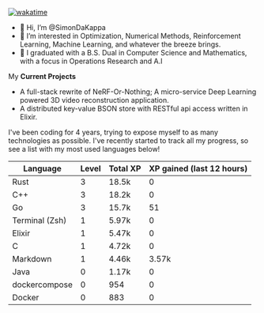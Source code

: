
[![wakatime](https://wakatime.com/badge/user/50e6c678-94a9-4739-af51-360aeb113c51.svg)](https://wakatime.com/@50e6c678-94a9-4739-af51-360aeb113c51)

- 👋 Hi, I’m @SimonDaKappa
- 👀 I’m interested in Optimization, Numerical Methods, Reinforcement Learning, Machine Learning, and whatever the breeze brings.
- 🌱 I graduated with a B.S. Dual in Computer Science and Mathematics, with a focus in Operations Research and A.I

My **Current Projects** 
- A full-stack rewrite of NeRF-Or-Nothing; A micro-service Deep Learning powered 3D video reconstruction application.
- A distributed key-value BSON store with RESTful api access written in Elixir.

I've been coding for 4 years, trying to expose myself to as many technologies as possible. I've recently started to track all my progress, so see
a list with my most used languages below!

| Language | Level | Total XP | XP gained (last 12 hours) |
| --- | --- | --- | --- |
| Rust | 3 | 18.5k | 0 |
| C++ | 3 | 18.2k | 0 |
| Go | 3 | 15.7k | 51 |
| Terminal (Zsh) | 1 | 5.97k | 0 |
| Elixir | 1 | 5.47k | 0 |
| C | 1 | 4.72k | 0 |
| Markdown | 1 | 4.46k | 3.57k |
| Java | 0 | 1.17k | 0 |
| dockercompose | 0 | 954 | 0 |
| Docker | 0 | 883 | 0 |